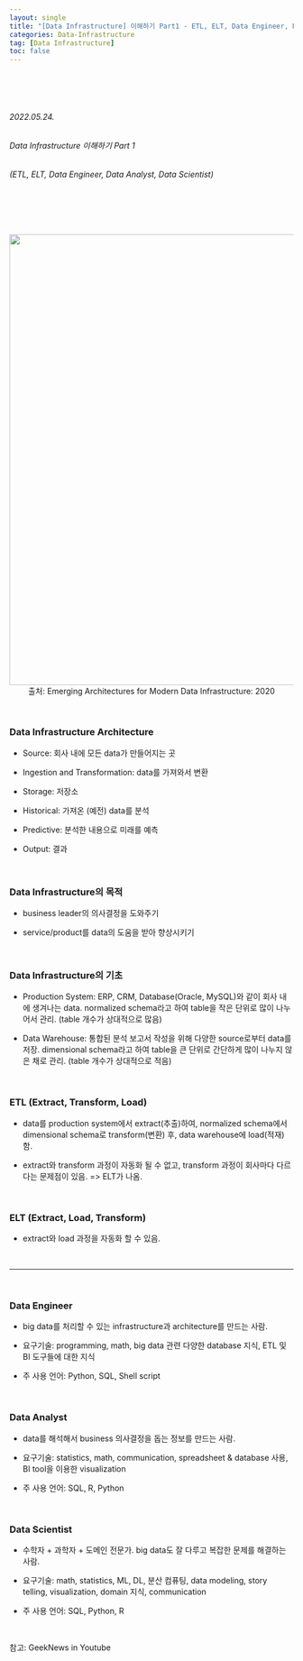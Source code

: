 ```yaml
---
layout: single
title: "[Data Infrastructure] 이해하기 Part1 - ETL, ELT, Data Engineer, Data Analyst, Data Scientist"
categories: Data-Infrastructure
tag: [Data Infrastructure]
toc: false
---
```


<br>
<br>
<br>

###### 2022.05.24.
###### Data Infrastructure 이해하기 Part 1
###### (ETL, ELT, Data Engineer, Data Analyst, Data Scientist)

<br>
<br>
<br>

<p align="center">
  <img src="https://img1.daumcdn.net/thumb/R1280x0/?scode=mtistory2&fname=https%3A%2F%2Fblog.kakaocdn.net%2Fdn%2Fb6QWME%2FbtrC0QGjg3M%2FKFQOjcIcMC6PixmxyoLBF1%2Fimg.jpg" width=800><br>
  출처: Emerging Architectures for Modern Data Infrastructure: 2020
</p>


<br>


### Data Infrastructure Architecture

- Source: 회사 내에 모든 data가 만들어지는 곳

- Ingestion and Transformation: data를 가져와서 변환

- Storage: 저장소

- Historical: 가져온 (예전) data를 분석

- Predictive: 분석한 내용으로 미래를 예측

- Output: 결과


<br>


### Data Infrastructure의 목적

- business leader의 의사결정을 도와주기

- service/product를 data의 도움을 받아 향상시키기


<br>


### Data Infrastructure의 기초

- Production System: ERP, CRM, Database(Oracle, MySQL)와 같이 회사 내에 생겨나는 data. normalized schema라고 하여 table을 작은 단위로 많이 나누어서 관리. (table 개수가 상대적으로 많음)

- Data Warehouse: 통합된 분석 보고서 작성을 위해 다양한 source로부터 data를 저장. dimensional schema라고 하여 table을 큰 단위로 간단하게 많이 나누지 않은 채로 관리. (table 개수가 상대적으로 적음)


<br>


### ETL (Extract, Transform, Load)

- data를 production system에서 extract(추출)하여, normalized schema에서 dimensional schema로 transform(변환) 후, data warehouse에 load(적재)함.

- extract와 transform 과정이 자동화 될 수 없고, transform 과정이 회사마다 다르다는 문제점이 있음. => ELT가 나옴.


<br>


### ELT (Extract, Load, Transform)

- extract와 load 과정을 자동화 할 수 있음.


<br>


---


<br>


### Data Engineer

- big data를 처리할 수 있는 infrastructure과 architecture를 만드는 사람.

- 요구기술: programming, math, big data 관련 다양한 database 지식, ETL 및 BI 도구들에 대한 지식

- 주 사용 언어: Python, SQL, Shell script


<br>


### Data Analyst

- data를 해석해서 business 의사결정을 돕는 정보를 만드는 사람.

- 요구기술: statistics, math, communication, spreadsheet & database 사용, BI tool을 이용한 visualization

- 주 사용 언어: SQL, R, Python


<br>


### Data Scientist

- 수학자 + 과학자 + 도메인 전문가. big data도 잘 다루고 복잡한 문제를 해결하는 사람.

- 요구기술: math, statistics, ML, DL, 분산 컴퓨팅, data modeling, story telling, visualization, domain 지식, communication

- 주 사용 언어: SQL, Python, R


<br>


참고: GeekNews in Youtube
